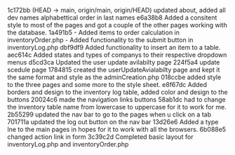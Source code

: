 1c172bb (HEAD -> main, origin/main, origin/HEAD) updated about, added all dev names alphabettical order in last names
e6a38b8 Added a consitent style to most of the pages and got a couple of the other pages working with the database.
1a491b5 - Added items to order calculation in inventoryOrder.php - Added functionality to the submit button in inventoryLog.php
dbf9df9 Added functionality to insert an item to a table.
aec614c Added states and types of companys to their respective dropdown menus
d5cd3ca Updated the user update avilabilty page
224f5a4 update scedule page
1784815 created the userUpdateAvialabilty page and kept it the same format and style as the adminCreation.php
018ccbe added style to the three pages and some more to the style sheet.
e8f67dc Added borders and design to the inventory log table, added color and design to the buttons
20024c6 made the navigation links buttons
58ab1dc had to change the inventory table name from lowercase to uppercase for it to work for me.
2b55299 updated the nav bar to go to the pages when u click on a tab
701711a updated the log out button on the nav bar
13d26e6 Added a type lne to the main pages in hopes for it to work with all the browsers.
6b088e5 changed action link in form
3c39c2d Completed basic layout for inventoryLog.php and inventoryOrder.php